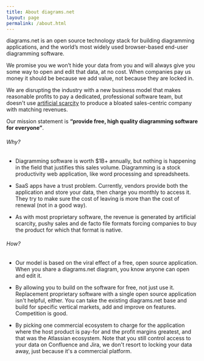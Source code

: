 ```yaml
---
title: About diagrams.net
layout: page
permalink: /about.html
---
```


diagrams.net is an open source technology stack for building diagramming applications, and the world’s most widely used browser-based end-user diagramming software.

We promise you we won’t hide your data from you and will always give you some way to open and edit that data, at no cost. When companies pay us money it should be because we add value, not because they are locked in.

We are disrupting the industry with a new business model that makes reasonable profits to pay a dedicated, professional software team, but doesn't use [artificial scarcity](https://en.wikipedia.org/wiki/Artificial_scarcity) to produce a bloated sales-centric company with matching revenues.

Our mission statement is __“provide free, high quality diagramming software for everyone”__.

###### Why?

* Diagramming software is worth $1B+ annually, but nothing is happening in the field that justifies this sales volume. Diagramming is a stock productivity web application, like word processing and spreadsheets.

* SaaS apps have a trust problem. Currently, vendors provide both the application and store your data, then charge you monthly to access it. They try to make sure the cost of leaving is more than the cost of renewal (not in a good way).

* As with most proprietary software, the revenue is generated by artificial scarcity, pushy sales and de facto file formats forcing companies to buy the product for which that format is native.

###### How?

* Our model is based on the viral effect of a free, open source application. When you share a diagrams.net diagram, you know anyone can open and edit it.

* By allowing you to build on the software for free, not just use it. Replacement proprietary software with a single open source application isn't helpful, either. You can take the existing diagrams.net base and build for specific vertical markets, add and improve on features. Competition is good.

* By picking one commercial ecosystem to charge for the application where the host product is pay-for and the profit margins greatest, and that was the Atlassian ecosystem. Note that you still control access to your data on Confluence and Jira, we don't resort to locking your data away, just because it's a commercial platform.
